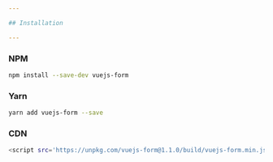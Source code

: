 ```yaml
---

## Installation

---
```


### NPM

```bash
npm install --save-dev vuejs-form
```

### Yarn

```bash
yarn add vuejs-form --save
```

### CDN

```bash
<script src='https://unpkg.com/vuejs-form@1.1.0/build/vuejs-form.min.js'></script>
```